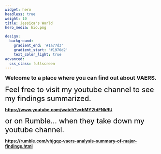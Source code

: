 ```yaml
---
widget: hero
headless: true
weight: 10
title: Jessica's World
hero_media: hio.png

design:
  background:
    gradient_end: '#1a77d3'
    gradient_start: '#1976d2'
    text_color_light: true
advanced:
  css_class: fullscreen
---
```


<font size ="4">**Welcome to a place where you can find out about VAERS.**</font>

<font size="5" color = "black"> Feel free to visit my youtube channel to see my findings summarized.</font>

**https://www.youtube.com/watch?v=bMY2tdFNkRU**

<font size="5" color = "black"> or on Rumble... when they take down my youtube channel.</font>

**https://rumble.com/vhjgqz-vaers-analysis-summary-of-major-findings.html**

